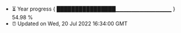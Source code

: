 - ⏳ Year progress { ████████████████▁▁▁▁▁▁▁▁▁▁▁▁▁▁ } 54.98 %
- ⏰ Updated on Wed, 20 Jul 2022 16:34:00 GMT


